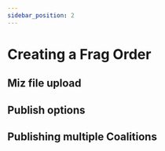```yaml
---
sidebar_position: 2
---
```


# Creating a Frag Order

## Miz file upload

## Publish options

## Publishing multiple Coalitions

##


